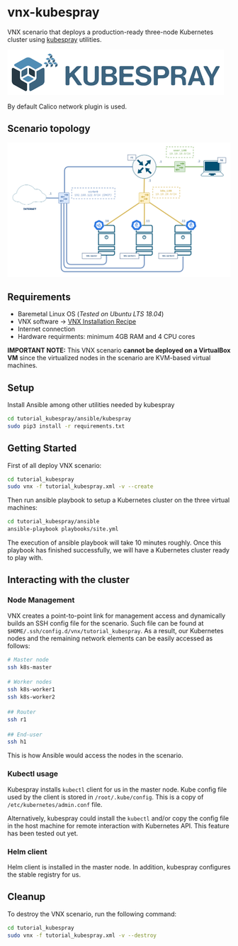 # vnx-kubespray

VNX scenario that deploys a production-ready three-node Kubernetes cluster using [kubespray](https://kubespray.io/#/) utilities.

![kubespray](tutorial_kubespray/docs/kubespray-logo.png)

By default Calico network plugin is used.

## Scenario topology

![VNX tutorial_kubespray scenario](tutorial_kubespray/docs/scenario.png)

## Requirements

- Baremetal Linux OS (_Tested on Ubuntu LTS 18.04_)
- VNX software -> [VNX Installation Recipe](https://web.dit.upm.es/vnxwiki/index.php/Vnx-install)
- Internet connection
- Hardware requirments: minimum 4GB RAM and 4 CPU cores

**IMPORTANT NOTE:** This VNX scenario **cannot be deployed on a VirtualBox VM** since the virtualized nodes in the scenario are KVM-based virtual machines.

## Setup

Install Ansible among other utilities needed by kubespray

```bash
cd tutorial_kubespray/ansible/kubespray
sudo pip3 install -r requirements.txt
```

## Getting Started

First of all deploy VNX scenario:

```bash
cd tutorial_kubespray
sudo vnx -f tutorial_kubespray.xml -v --create
```

Then run ansible playbook to setup a Kubernetes cluster on the three virtual machines:

```bash
cd tutorial_kubespray/ansible
ansible-playbook playbooks/site.yml
```

The execution of ansible playbook will take 10 minutes roughly. Once this playbook has finished successfully, we will have a Kubernetes cluster ready to play with.

## Interacting with the cluster

### Node Management

VNX creates a point-to-point link for management access and dynamically builds an SSH config file for the scenario. Such file can be found at `$HOME/.ssh/config.d/vnx/tutorial_kubespray`. As a result, our Kubernetes nodes and the remaining network elements can be easily accessed as follows:

```bash
# Master node
ssh k8s-master

# Worker nodes
ssh k8s-worker1
ssh k8s-worker2

## Router
ssh r1

## End-user
ssh h1
```

This is how Ansible would access the nodes in the scenario.

### Kubectl usage

Kubespray installs `kubectl` client for us in the master node. Kube config file used by the client is stored in `/root/.kube/config`. This is a copy of `/etc/kubernetes/admin.conf` file.

Alternatively, kubespray could install the `kubectl` and/or copy the config file in the host machine for remote interaction with Kubernetes API. This feature has been tested out yet.

### Helm client

Helm client is installed in the master node. In addition, kubespray configures the stable registry for us.

## Cleanup

To destroy the VNX scenario, run the following command:

```bash
cd tutorial_kubespray
sudo vnx -f tutorial_kubespray.xml -v --destroy
```
